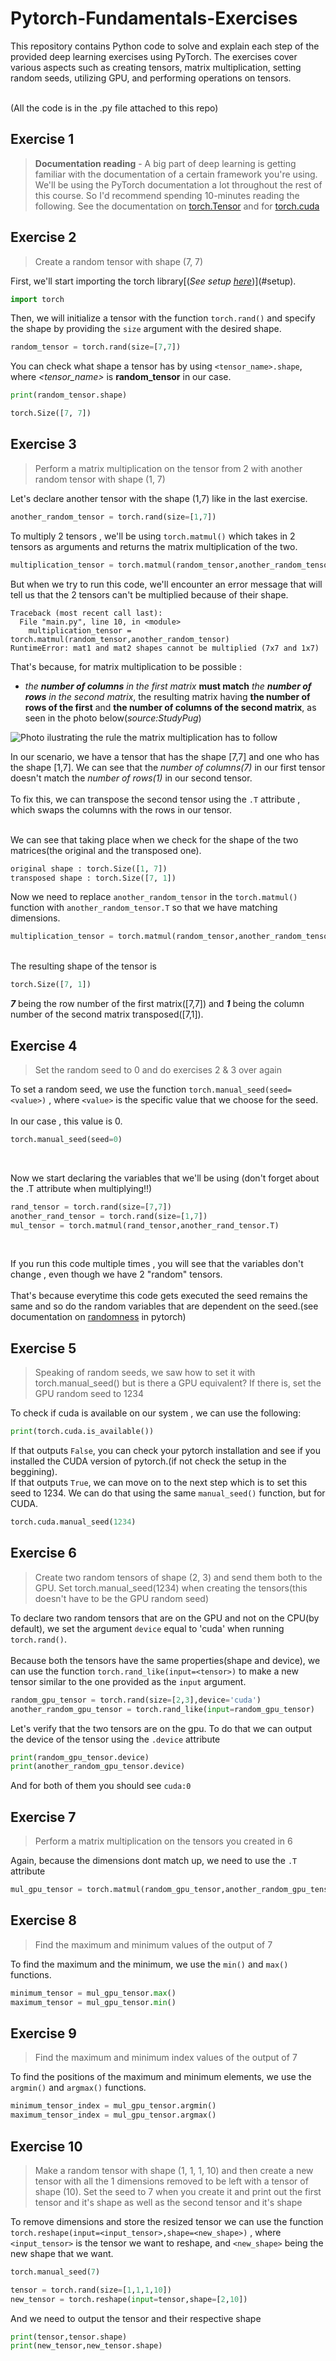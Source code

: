 # Pytorch-Fundamentals-Exercises

This repository contains Python code to solve and explain each step of the provided deep learning exercises using PyTorch. The exercises cover various aspects such as creating tensors, matrix multiplication, setting random seeds, utilizing GPU, and performing operations on tensors.

<br>
(All the code is in the .py file attached to this repo)

## Exercise 1
> **Documentation reading** - A big part of deep learning is getting familiar with the documentation of a certain framework you're using. We'll be using the PyTorch documentation a lot throughout the rest of this course. So I'd recommend spending 10-minutes reading the following. See the documentation on [torch.Tensor](https://pytorch.org/docs/stable/tensors.html#torch-tensor) and for [torch.cuda](https://pytorch.org/docs/master/notes/cuda.html#cuda-semantics)

## Exercise 2
> Create a random tensor with shape (7, 7)

First, we'll start importing the torch library[(_See setup [here](https://pytorch.org/get-started/locally/)_)](#setup).
```python 
import torch
```
Then, we will initialize a tensor with the function `torch.rand()` and specify the shape by providing the `size` argument with the desired shape.

```python
random_tensor = torch.rand(size=[7,7])
```

You can check what shape a tensor has by using `<tensor_name>.shape`, where _<tensor_name>_ is **random_tensor** in our case.

```python
print(random_tensor.shape)
```
```python
torch.Size([7, 7])
```


## Exercise 3
> Perform a matrix multiplication on the tensor from 2 with another random tensor with shape (1, 7)

Let's declare another tensor with the shape (1,7) like in the last exercise.

```python
another_random_tensor = torch.rand(size=[1,7])
```

To multiply 2 tensors , we'll be using `torch.matmul()` which takes in 2 tensors as arguments and returns the matrix multiplication of the two.

```python
multiplication_tensor = torch.matmul(random_tensor,another_random_tensor)
```
But when we try to run this code, we'll encounter an error message that will tell us that the 2 tensors can't be multiplied because of their shape.
```
Traceback (most recent call last):
  File "main.py", line 10, in <module>
    multiplication_tensor = torch.matmul(random_tensor,another_random_tensor)
RuntimeError: mat1 and mat2 shapes cannot be multiplied (7x7 and 1x7)
```

That's because, for matrix multiplication to be possible :
+ _the **number of columns** in the first matrix_ **must match** _the **number of rows** in the second matrix_, the resulting matrix having **the number of rows of the first** and **the number of columns of the second matrix**, as seen in the photo below(_source:StudyPug_)

![Photo ilustrating the rule the matrix multiplication has to follow](https://dmn92m25mtw4z.cloudfront.net/img_set/la-1-4-x-1-article/v1/la-1-4-x-1-article-878w.png)

In our scenario, we have a tensor that has the shape [7,7] and one who has the shape [1,7]. We can see that the _number of columns(7)_ in our first tensor doesn't match the _number of rows(1)_ in our second tensor.<br><br>
To fix this, we can transpose the second tensor using the `.T` attribute , which swaps the columns with the rows in our tensor.<br><br>

We can see that taking place when we check for the shape of the two matrices(the original and the transposed one).

```python
original shape : torch.Size([1, 7])
transposed shape : torch.Size([7, 1])
```

Now we need to replace `another_random_tensor` in the `torch.matmul()` function with `another_random_tensor.T` so that we have matching dimensions.

```python
multiplication_tensor = torch.matmul(random_tensor,another_random_tensor)
```

<br> The resulting shape of the tensor is
```python
torch.Size([7, 1])
```
***7*** being the row number of the first matrix([7,7]) and ***1*** being the column number of the second matrix transposed([7,1]).

## Exercise 4
> Set the random seed to 0 and do exercises 2 & 3 over again

To set a random seed, we use the function `torch.manual_seed(seed=<value>)` , where `<value>` is the specific value that we choose for the seed.
<br><br>
In our case , this value is 0.

```python
torch.manual_seed(seed=0)
```
<br>

Now we start declaring the variables that we'll be using (don't forget about the .T attribute when multiplying!!)

```python
rand_tensor = torch.rand(size=[7,7])
another_rand_tensor = torch.rand(size=[1,7])
mul_tensor = torch.matmul(rand_tensor,another_rand_tensor.T)
```
<br>

If you run this code multiple times , you will see that the variables don't change , even though we have 2 "random" tensors.
<br><br>
That's because everytime this code gets executed the seed remains the same and so do the random variables that are dependent on the seed.(see documentation on [randomness](https://pytorch.org/docs/stable/notes/randomness.html) in pytorch)

## Exercise 5
> Speaking of random seeds, we saw how to set it with torch.manual_seed() but is there a GPU equivalent? If there is, set the GPU random seed to 1234

To check if cuda is available on our system , we can use the following:

```python
print(torch.cuda.is_available())
```
If that outputs `False`, you can check your pytorch installation and see if you installed the CUDA version of pytorch.(if not check the setup in the beggining).
<br>
If that outputs `True`, we can move on to the next step which is to set this seed to 1234. We can do that using the same `manual_seed()` function, but for CUDA.
```python
torch.cuda.manual_seed(1234)
```
## Exercise 6
> Create two random tensors of shape (2, 3) and send them both to the GPU. Set torch.manual_seed(1234) when creating the tensors(this doesn't have to be the GPU random seed)

To declare two random tensors that are on the GPU and not on the CPU(by default), we set the argument `device` equal to 'cuda' when running `torch.rand()`.
<br><br>
Because both the tensors have the same properties(shape and device), we can use the function `torch.rand_like(input=<tensor>)` to make a new tensor similar to the one provided as the `input` argument.

```python
random_gpu_tensor = torch.rand(size=[2,3],device='cuda')
another_random_gpu_tensor = torch.rand_like(input=random_gpu_tensor)
```

Let's verify that the two tensors are on the gpu. To do that we can output the device of the tensor using the `.device` attribute
```python
print(random_gpu_tensor.device)
print(another_random_gpu_tensor.device)
```
And for both of them you should see `cuda:0`

## Exercise 7
> Perform a matrix multiplication on the tensors you created in 6

Again, because the dimensions dont match up, we need to use the `.T` attribute

```python
mul_gpu_tensor = torch.matmul(random_gpu_tensor,another_random_gpu_tensor.T)
```

## Exercise 8
> Find the maximum and minimum values of the output of 7

To find the maximum and the minimum, we use the `min()` and `max()` functions.

```python
minimum_tensor = mul_gpu_tensor.max()
maximum_tensor = mul_gpu_tensor.min()
```

## Exercise 9
> Find the maximum and minimum index values of the output of 7

To find the positions of the maximum and minimum elements, we use the `argmin()` and `argmax()` functions.

```python
minimum_tensor_index = mul_gpu_tensor.argmin()
maximum_tensor_index = mul_gpu_tensor.argmax()
```

## Exercise 10
> Make a random tensor with shape (1, 1, 1, 10) and then create a new tensor with all the 1 dimensions removed to be left with a tensor of shape (10). Set the seed to 7 when you create it and print out the first tensor and it's shape as well as the second tensor and it's shape

To remove dimensions and store the resized tensor we can use the function `torch.reshape(input=<input_tensor>,shape=<new_shape>)` , where `<input_tensor>` is the tensor we want to reshape, and `<new_shape>` being the new shape that we want.

```python
torch.manual_seed(7)

tensor = torch.rand(size=[1,1,1,10])
new_tensor = torch.reshape(input=tensor,shape=[2,10])
```

And we need to output the tensor and their respective shape

```python
print(tensor,tensor.shape)
print(new_tensor,new_tensor.shape)
```



